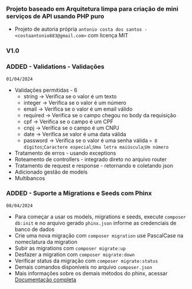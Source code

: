 ### Projeto baseado em Arquitetura limpa para criação de mini serviços de API usando PHP puro

- Projeto de autoria própria `antonio costa dos santos - <costaantonio883@gmail.com>` com licença MIT

### V1.0

### ADDED - Validations - Validações
`01/04/2024`
* Validações permitidas - 6
    * string  -> Verifica se o valor é um texto
    * integer -> Verifica se o valor é um número
    * email   -> Verifica se o valor é um email válido
    * required -> Verifica se o campo chegou no body da requisição
    * cpf -> Verifica se o campo é um CPF
    * cnpj -> Verifica se o campo é um CNPJ
    * date -> Verifica se valor é uma data válida
    * password -> Verifica se o valor é uma senha válida `> 8 dígitos`;`Caractere especial`;`Uma letra maiúscula`;`Um número`
* Tratamento de erros - usando exceptions
* Roteamento de controllers - integrado direto no arquivo router
* Tratamento de request e response - retornando e coletando json
* Adicionado gestão de models 
* Multibancos

### ADDED - Suporte a Migrations e Seeds com Phinx
`08/04/2024`
* Para começar a usar os models, migrations e seeds, execute `composer db:init` e no arquivo gerado `phinx.json` informe as credenciais de banco de dados
* Crie uma nova migração com `composer migration` use PascalCase na nomeclatura da migration
* Subir as migrations com `composer migrate:up`
* Desfazer a migration com `composer migrate:down`
* Verificar status da migração com `composer migrate:status`
* Demais comandos disponíveis no arquivo `composer.json`
* Mais informações sobre os demais métodos do phinx, acessar [Documentação completa](https://book.cakephp.org/phinx/0/en/migrations.html#custom-column-types-default-values)